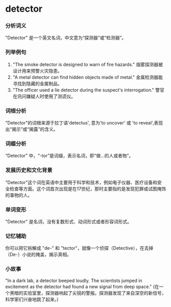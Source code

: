 # detector

### 分析词义

  

"Detector" 是一个英文名词，中文意为“探测器”或“检测器”。

  

### 列举例句

  

1.  "The smoke detector is designed to warn of fire hazards." 烟雾探测器被设计用来预警火灾隐患。
2.  "A metal detector can find hidden objects made of metal." 金属检测器能寻找到隐藏的金属制品。
3.  "The officer used a lie detector during the suspect's interrogation." 警官在讯问嫌疑人时使用了测谎仪。

  

### 词根分析

  

"Detector"的词根来源于拉丁语'detectus', 意为'to uncover' 或 'to reveal',表现出“揭示”或“揭露”的含义。

  

### 词缀分析

  

“Detector” 中，“-tor”是词缀，表示名词，即“做…的人或者物”。

  

### 发展历史和文化背景

  

"Detector"这个词在英语中主要用于科学和技术，例如电子仪器、医疗设备和安全检查等方面。这个词首次出现是在17世纪，那时主要指的是发现犯罪或试图掩饰的事物的人。

  

### 单词变形

  

"Detector" 是名词，没有复数形式、动词形式或者形容词形式。

  

### 记忆辅助

  

你可以把它拆解成 "de-" 和 "tector"，就像一个侦探（Detective），在去掉（De-）小说的掩盖，揭示真相。

  

### 小故事

  

"In a dark lab, a detector beeped loudly. The scientists jumped in excitement as the detector had found a new signal from deep space." (在一个黑暗的实验室里，探测器响起了尖锐的警报。探测器发现了来自深空的新信号，科学家们兴奋地跳了起来。)
